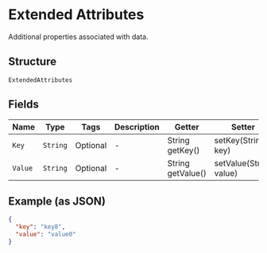 
# Extended Attributes

Additional properties associated with data.

## Structure

`ExtendedAttributes`

## Fields

| Name | Type | Tags | Description | Getter | Setter |
|  --- | --- | --- | --- | --- | --- |
| `Key` | `String` | Optional | - | String getKey() | setKey(String key) |
| `Value` | `String` | Optional | - | String getValue() | setValue(String value) |

## Example (as JSON)

```json
{
  "key": "key8",
  "value": "value0"
}
```

